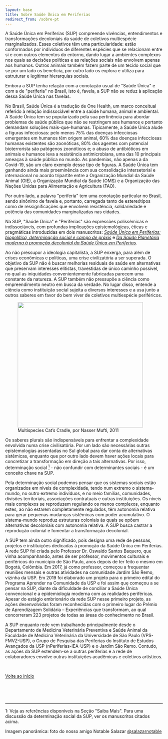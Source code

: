 ```yaml
---
layout: base
title: Sobre Saúde Única em Periferias
redirect_from: /sobre-pt
---
```


A Saúde Única em Periferias (SUP) compreende vivências, entendimentos e transformações decoloniais da saúde de coletivos multiespécie marginalizados. Esses coletivos têm uma particularidade: estão conformados por indivíduos de diferentes espécies que se relacionam entre si e com outros elementos do entorno, dando lugar a ambientes complexos nos quais as decisões políticas e as relações sociais não envolvem apenas aos humanos. Outros animais também fazem parte de um tecido social que  se por um lado os beneficia, por outro lado os explora e utiliza para estruturar e legitimar hierarquias sociais.

Embora a SUP tenha relação com a conotação usual de "Saúde Única" e com a de "periferia" no Brasil, isto é, favela, a SUP não se reduz à aplicação dessa Saúde Única nas favelas.

No Brasil, Saúde Única é a tradução de One Health, um marco conceitual referido à relação indissociável entre a saúde humana, animal e ambiental. A Saúde Única tem se popularizado pela sua pertinência para abordar problemas de saúde pública que não se restringem aos humanos e portanto demandam soluções mais-que-humanas. Tipicamente, a Saúde Única alude a figuras infecciosas: pelo menos 75% das doenças infecciosas emergentes em humanos têm origem animal, 60% das doenças infecciosas humanas existentes são zoonóticas, 80% dos agentes com potencial bioterrorista são patógenos zoonóticos e; o abuso de antibióticos em animais e humanos leva a resistência antimicrobiana, uma das 10 principais ameaças à saúde pública no mundo. As pandemias, não apenas a da Covid-19, são um claro exemplo desse tipo de figuras.  A Saúde Única tem ganhando ainda mais proeminência com sua consolidação intersetorial e internacional no acordo tripartite entre a Organização Mundial da Saúde Animal (OIE), a Organização Mundial da Saúde (OMS) e a Organização das Nações Unidas para Alimentação e Agricultura (FAO).

Por outro lado, a palavra "periferia" tem uma conotação particular no Brasil, sendo sinônimo de favela e, portanto, carregada tanto de estereótipos como de ressignificações que envolvem resistência, solidariedade e potência das comunidades marginalizadas nas cidades. 

Na SUP, "Saúde Única" e "Periferias" são expressões polissêmicas  e indissociáveis, com profundas implicações epistemológicas, éticas e pragmáticas introduzidas em dois manuscritos: [*Saúde Única em Periferias: biopolítica, determinação social e campo de práxis*]({{site.url}}{{site.baseurl}}/publicacoes-{{page.lang}}) e [*Da Saúde Planetária moderna à promoção decolonial da Saúde Única em Periferias*]({{site.url}}{{site.baseurl}}/publicacoes-{{page.lang}}).

Ao não pressupor a ideologia capitalista, a SUP enxerga, para além de crises econômicas e políticas, uma crise civilizatória a ser superada. O objetivo da SUP não é buscar melhorias residuais de saúde em alternativas que preservam interesses elitistas, travestidas de único caminho possível, no qual as iniquidades convenientemente fabricadas parecem uma constante da natureza. A SUP também não pressupõe a ciência como empreendimento neutro em busca da verdade. No lugar disso, entende a ciência como instituição social sujeita a diversos interesses e a usa junto a outros saberes em favor do bem viver de coletivos multiespécie periféricos.

<figure>
<img class="fig" src="{{site.url}}{{site.baseurl}}/assets/sobre/cat-craddle.jpg" width=400 height=auto >
<figcaption>Multispecies Cat’s Cradle, por Nasser Mufti, 2011</figcaption>
</figure>


Os saberes plurais são indispensáveis para enfrentar a complexidade envolvida numa crise civilisatória. Por um lado são necessárias outras epistemologias assentadas no Sul global para dar conta de alternativas sistêmicas, enquanto que por outro lado devem haver ações locais para concretizar a transformação em direção a tais alternativas. Por isso, determinação social [<sup>1</sup>](#um) - não confundir com determinantes sociais - é um conceito chave na SUP.

Pela determinação social podemos pensar que os sistemas sociais estão organizados em níveis de complexidade, tendo num extremo o sistema-mundo, no outro extremo indivíduos, e no meio famílias, comunidades, divisões territoriais, associações contratuais e outras instituições. Os níveis mais complexos se reproduzem regulando os menos complexos, enquanto estes, ao não estarem completamente regulados, têm autonomia relativa para gerar pequenas mudanças sistêmicas com poder
acumulativo. O sistema-mundo reproduz estruturas coloniais às quais se opõem alternativas decoloniais com autonomia relativa. A SUP busca castrar a reprodução colonial e fomentar a transformação decolonial.

A SUP tem ainda outro significado, pois designa uma rede de pessoas, projetos e instituições dedicadas à promoção da Saúde Única em Periferias. A rede SUP foi criada pelo Professor Dr. Oswaldo Santos Baquero, que vinha acompanhando, antes de ser professor, movimentos culturais e periféricos do município de São Paulo, anos depois de ter feito o mesmo em Bogotá, Colômbia. Em 2017, já como professor, começou a frequentar reuniões mensais e outras atividades na comunidade Jardim São Remo, vizinha da USP. Em 2019 foi elaborado um projeto para o primeiro edital do Programa Aprender na Comunidade da USP e foi assim que começou a se pensar na SUP, diante da dificuldade de conciliar a Saúde Única convencional e a epidemiologia moderna com as realidades periféricas. Apesar do estágio embrionário da rede SUP nesse primeiro projeto, as ações desenvolvidas foram reconhecidas com o primeiro lugar do Prêmio de Aprendizagem Solidária – Experiências que transformam, ao qual concorreram 223 projetos de todas as áreas do conhecimento no Brasil. 

A SUP enquanto rede vem trabalhando principalmente desde o Departamento de Medicina Veterinária Preventiva e Saúde Animal da Faculdade de Medicina Veterinária da Universidade de São Paulo (VPS-FMVZ-USP), o Grupo de Pesquisa das Periferias do Instituto de Estudos Avançados da USP (nPeriferias-IEA-USP) e o Jardim São Remo. Contudo, as ações da SUP estendem-se a outras periferias e a rede de colaboradores envolve outras instituições acadêmicas e coletivos artísticos.

<br>

[Volte ao início](#top)

<br>
<br>
<br>

---

<a name="um">1</a>: Veja as referências disponíveis na Seção "Saiba Mais". Para uma discussão da determinação social da SUP, ver os manuscritos citados acima.

Imagem panorâmica: foto do nosso amigo Notable Salazar [@salazarnotable](https://www.instagram.com/salazarnotable/)

